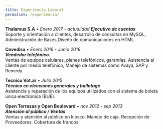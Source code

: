 ```yaml
---
title: Experiencia Laboral
permalink: /experiencia/
---
```


__Thalamus S.A__ • _Enero 2017 - actualidad_ 
**_Ejecutivo de  cuentas_**  
Soporte y orientación a clientes, desarrollo de consultas en MySQL, Administración de Bases,Diseño de comunicaciones en HTML  
 
__Covedisa__ • _Enero 2016 - Junio 2016_  
**_Vendedor telefónico._**  
Ventas de equipos celulares, planes telefónicos, garantías. Asistencia al cliente por medio telefónico, Manejo de sistemas como Avaya, SAP y Remedy.  
 
__Tecnico Vot.ar__ • _Julio 2015_  
**_Técnico en elecciones generales y ballotage_**    
Asistencia y reparación de los equipos utilizados con el sistema de boleta única electrónica (BUE).  
 
__Open Terrazas y Open Boulevard__ • _nov 2012 -  sep 2013_  
**_Atención al público / Ventas_**  
Ventas y atención al público en kiosco. Manejo de caja. Recepción de Proveedores. Cobertura de francos.  
  